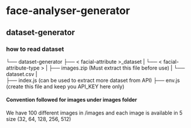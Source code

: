 # face-analyser-generator

## dataset-generator

### how to read dataset

└── dataset-generator
    ├── < facial-attribute >_dataset
    |   └── < facial-attribute-type >
    |       ├── images.zip (Must extract this file before use)
    |       └── dataset.csv
    |        
    ├── index.js (can be used to extract more dataset from API)
    ├── env.js (create this file and keep you API_KEY here only)
    
#### Convention followed for images under images folder

We have 100 different images in /images and each image is available in 5 size (32, 64, 128, 256, 512)
